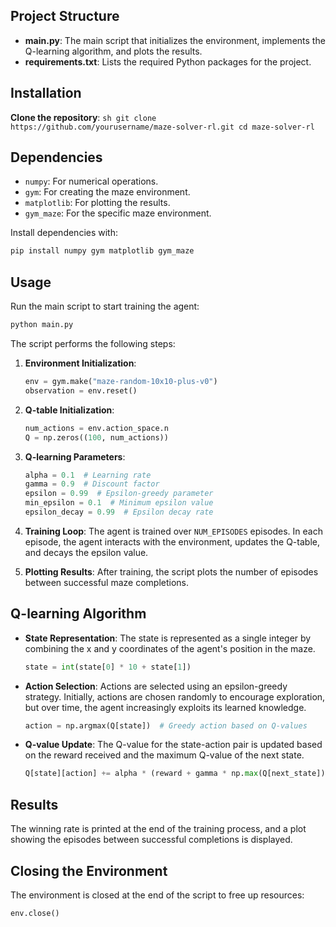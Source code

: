 ## Project Structure

- **main.py**: The main script that initializes the environment, implements the Q-learning algorithm, and plots the results.
- **requirements.txt**: Lists the required Python packages for the project.

## Installation

**Clone the repository**:
    ```sh
    git clone https://github.com/yourusername/maze-solver-rl.git
    cd maze-solver-rl
    ```

## Dependencies

- `numpy`: For numerical operations.
- `gym`: For creating the maze environment.
- `matplotlib`: For plotting the results.
- `gym_maze`: For the specific maze environment.

Install dependencies with:
```sh
pip install numpy gym matplotlib gym_maze
```

## Usage

Run the main script to start training the agent:
```sh
python main.py
```

The script performs the following steps:

1. **Environment Initialization**:
    ```python
    env = gym.make("maze-random-10x10-plus-v0")
    observation = env.reset()
    ```

2. **Q-table Initialization**:
    ```python
    num_actions = env.action_space.n
    Q = np.zeros((100, num_actions))
    ```

3. **Q-learning Parameters**:
    ```python
    alpha = 0.1  # Learning rate
    gamma = 0.9  # Discount factor
    epsilon = 0.99  # Epsilon-greedy parameter
    min_epsilon = 0.1  # Minimum epsilon value
    epsilon_decay = 0.99  # Epsilon decay rate
    ```

4. **Training Loop**:
    The agent is trained over `NUM_EPISODES` episodes. In each episode, the agent interacts with the environment, updates the Q-table, and decays the epsilon value.

5. **Plotting Results**:
    After training, the script plots the number of episodes between successful maze completions.

## Q-learning Algorithm

- **State Representation**: The state is represented as a single integer by combining the x and y coordinates of the agent's position in the maze.
    ```python
    state = int(state[0] * 10 + state[1])
    ```

- **Action Selection**: Actions are selected using an epsilon-greedy strategy. Initially, actions are chosen randomly to encourage exploration, but over time, the agent increasingly exploits its learned knowledge.
    ```python
    action = np.argmax(Q[state])  # Greedy action based on Q-values
    ```

- **Q-value Update**: The Q-value for the state-action pair is updated based on the reward received and the maximum Q-value of the next state.
    ```python
    Q[state][action] += alpha * (reward + gamma * np.max(Q[next_state]) - Q[state][action])
    ```

## Results

The winning rate is printed at the end of the training process, and a plot showing the episodes between successful completions is displayed.

## Closing the Environment

The environment is closed at the end of the script to free up resources:
```python
env.close()
```
